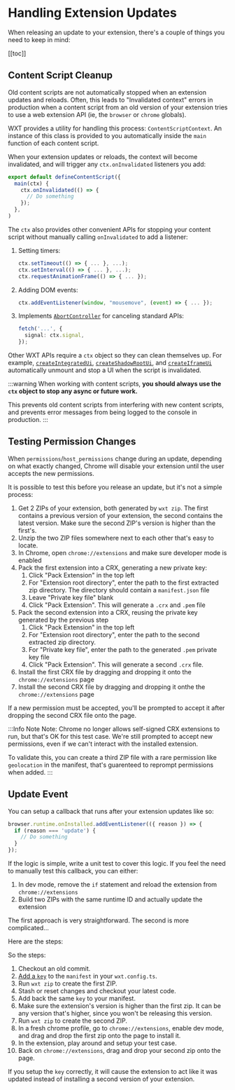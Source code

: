# Handling Extension Updates

When releasing an update to your extension, there's a couple of things you need to keep in mind:

[[toc]]

## Content Script Cleanup

Old content scripts are not automatically stopped when an extension updates and reloads. Often, this leads to "Invalidated context" errors in production when a content script from an old version of your extension tries to use a web extension API (ie, the `browser` or `chrome` globals).

WXT provides a utility for handling this process: `ContentScriptContext`. An instance of this class is provided to you automatically inside the `main` function of each content script.

When your extension updates or reloads, the context will become invalidated, and will trigger any `ctx.onInvalidated` listeners you add:

```ts
export default defineContentScript({
  main(ctx) {
    ctx.onInvalidated(() => {
      // Do something
    });
  },
)
```

The `ctx` also provides other convenient APIs for stopping your content script without manually calling `onInvalidated` to add a listener:

1. Setting timers:
   ```ts
   ctx.setTimeout(() => { ... }, ...);
   ctx.setInterval(() => { ... }, ...);
   ctx.requestAnimationFrame(() => { ... });
   ```
1. Adding DOM events:
   ```ts
   ctx.addEventListener(window, "mousemove", (event) => { ... });
   ```
1. Implements [`AbortController`](https://developer.mozilla.org/en-US/docs/Web/API/AbortController) for canceling standard APIs:
   ```ts
   fetch('...', {
     signal: ctx.signal,
   });
   ```

Other WXT APIs require a `ctx` object so they can clean themselves up. For example, [`createIntegratedUi`](/guide/content-script-ui#integrated), [`createShadowRootUi`](/guide/content-script-ui#shadow-root), and [`createIframeUi`](/guide/content-script-ui#iframe) automatically unmount and stop a UI when the script is invalidated.

:::warning
When working with content scripts, **you should always use the `ctx` object to stop any async or future work.**

This prevents old content scripts from interfering with new content scripts, and prevents error messages from being logged to the console in production.
:::

## Testing Permission Changes

When `permissions`/`host_permissions` change during an update, depending on what exactly changed, Chrome will disable your extension until the user accepts the new permissions.

It is possible to test this before you release an update, but it's not a simple process:

1. Get 2 ZIPs of your extension, both generated by `wxt zip`. The first contains a previous version of your extension, the second contains the latest version. Make sure the second ZIP's version is higher than the first's.
2. Unzip the two ZIP files somewhere next to each other that's easy to locate.
3. In Chrome, open `chrome://extensions` and make sure developer mode is enabled
4. Pack the first extension into a CRX, generating a new private key:
   1. Click "Pack Extension" in the top left
   2. For "Extension root directory", enter the path to the first extracted zip directory. The directory should contain a `manifest.json` file
   3. Leave "Private key file" blank
   4. Click "Pack Extension". This will generate a `.crx` and `.pem` file
5. Pack the second extension into a CRX, reusing the private key generated by the previous step
   1. Click "Pack Extension" in the top left
   2. For "Extension root directory", enter the path to the second extracted zip directory.
   3. For "Private key file", enter the path to the generated `.pem` private key file
   4. Click "Pack Extension". This will generate a second `.crx` file.
6. Install the first CRX file by dragging and dropping it onto the `chrome://extensions` page
7. Install the second CRX file by dragging and dropping it onthe the `chrome://extensions` page

If a new permission must be accepted, you'll be prompted to accept it after dropping the second CRX file onto the page.

:::Info Note
Note: Chrome no longer allows self-signed CRX extensions to run, but that's OK for this test case. We're still prompted to accept new permissions, even if we can't interact with the installed extension.

To validate this, you can create a third ZIP file with a rare permission like `geolocation` in the manifest, that's guarenteed to reprompt permissions when added.
:::

## Update Event

You can setup a callback that runs after your extension updates like so:

```ts
browser.runtime.onInstalled.addEventListener(({ reason }) => {
  if (reason === 'update') {
    // Do something
  }
});
```

If the logic is simple, write a unit test to cover this logic. If you feel the need to manually test this callback, you can either:

1. In dev mode, remove the `if` statement and reload the extension from `chrome://extensions`
2. Build two ZIPs with the same runtime ID and actually update the extension

The first approach is very straightforward. The second is more complicated...

Here are the steps:

So the steps:

1. Checkout an old commit.
2. [Add a `key`](https://developer.chrome.com/docs/extensions/reference/manifest/key#keep-consistent-id) to the `manifest` in your `wxt.config.ts`.
3. Run `wxt zip` to create the first ZIP.
4. Stash or reset changes and checkout your latest code.
5. Add back the same `key` to your manifest.
6. Make sure the extension's version is higher than the first zip. It can be any version that's higher, since you won't be releasing this version.
7. Run `wxt zip` to create the second ZIP.
8. In a fresh chrome profile, go to `chrome://extensions`, enable dev mode, and drag and drop the first zip onto the page to install it.
9. In the extension, play around and setup your test case.
10. Back on `chrome://extensions`, drag and drop your second zip onto the page.

If you setup the `key` correctly, it will cause the extension to act like it was updated instead of installing a second version of your extension.
